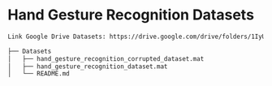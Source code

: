 # Hand Gesture Recognition Datasets

```bash
Link Google Drive Datasets: https://drive.google.com/drive/folders/1IyUM7Pd4lgo2Zb2aSyTBuXb4_vyg60tc?usp=drive_link

├── Datasets
│   ├── hand_gesture_recognition_corrupted_dataset.mat
│   ├── hand_gesture_recognition_dataset.mat
│   └── README.md
```

